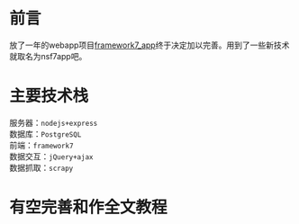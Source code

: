 # 前言
放了一年的webapp项目[framework7_app](https://github.com/zhenxianluo/framework7_app)终于决定加以完善。用到了一些新技术就取名为nsf7app吧。

# 主要技术栈
服务器：`nodejs+express`  
数据库：`PostgreSQL`  
前端：`framework7`  
数据交互：`jQuery+ajax`  
数据抓取：`scrapy`

# 有空完善和作全文教程


